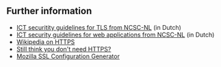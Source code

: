 ## Further information
* [ICT securitity guidelines for TLS from NCSC-NL](https://www.ncsc.nl/actueel/whitepapers/ict-beveiligingsrichtlijnen-voor-transport-layer-security-tls.html) (in Dutch)
* [ICT security guidelines for web applications from NCSC-NL](https://www.ncsc.nl/actueel/whitepapers/ict-beveiligingsrichtlijnen-voor-webapplicaties.html) (in Dutch)
* [Wikipedia on HTTPS](https://en.wikipedia.org/wiki/HTTPS)
* [Still think you don't need HTTPS?](https://scotthelme.co.uk/still-think-you-dont-need-https/)
* [Mozilla SSL Configuration Generator](https://mozilla.github.io/server-side-tls/ssl-config-generator/)


